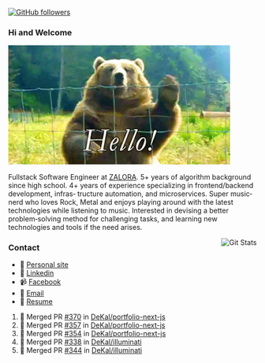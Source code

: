 [![GitHub followers](https://img.shields.io/github/followers/DeKal?label=Follow%20at%20GitHub&style=for-the-badge)](https://github.com/DeKal)

### Hi and Welcome 
<img src="https://github.com/DeKal/DeKal/blob/master/images/bear_hi.gif?raw=true" width="450px">

Fullstack Software Engineer at [ZALORA](https://github.com/zalora/). 5+ years of algorithm background since high school. 4+ years of experience specializing in frontend/backend development, infras‐ tructure automation, and microservices. Super music‐nerd who loves Rock, Metal and enjoys playing around with the latest technologies while listening to music. Interested in devising a better problem‐solving method for challenging tasks, and learning new technologies and tools if the need arises.


<a href="https://phatho-folio.now.sh/"><img alt="Git Stats" src="https://github-readme-stats.vercel.app/api?username=DeKal&show_icons=true&theme=merko&count_private=true" align="right" height="190" /></a>


### Contact

- 💬 [Personal site](https://phatho-folio.now.sh/)
- 🔗 [Linkedin](https://www.linkedin.com/in/phat-ho/)
- 📹 [Facebook](https://www.facebook.com/dekal.dev)
- 📧 <a href="mailto:hohuuphat22@gmail.com">Email</a>
- 📄 <a id="raw-url" href="https://raw.githubusercontent.com/DeKal/DeKal/master/cv/dekal.pdf">Resume</a>


<!--START_SECTION:activity-->
1. 🎉 Merged PR [#370](https://github.com/DeKal/portfolio-next-js/pull/370) in [DeKal/portfolio-next-js](https://github.com/DeKal/portfolio-next-js)
2. 🎉 Merged PR [#357](https://github.com/DeKal/portfolio-next-js/pull/357) in [DeKal/portfolio-next-js](https://github.com/DeKal/portfolio-next-js)
3. 🎉 Merged PR [#354](https://github.com/DeKal/portfolio-next-js/pull/354) in [DeKal/portfolio-next-js](https://github.com/DeKal/portfolio-next-js)
4. 🎉 Merged PR [#338](https://github.com/DeKal/illuminati/pull/338) in [DeKal/illuminati](https://github.com/DeKal/illuminati)
5. 🎉 Merged PR [#344](https://github.com/DeKal/illuminati/pull/344) in [DeKal/illuminati](https://github.com/DeKal/illuminati)
<!--END_SECTION:activity-->


